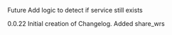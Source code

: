 Future
	Add logic to detect if service still exists

0.0.22
    Initial creation of Changelog.
	Added share_wrs